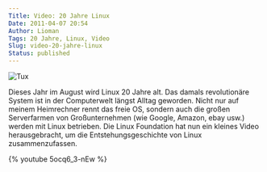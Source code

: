 ```yaml
---
Title: Video: 20 Jahre Linux
Date: 2011-04-07 20:54
Author: Lioman
Tags: 20 Jahre, Linux, Video
Slug: video-20-jahre-linux
Status: published
---
```


![Tux]({static}/images/tux2.png)

Dieses Jahr im August wird Linux 20 Jahre alt.
Das damals revolutionäre System ist in der Computerwelt längst Alltag geworden.
Nicht nur auf meinem Heimrechner rennt das freie OS, sondern auch die
großen Serverfarmen von Großunternehmen (wie Google, Amazon, ebay usw.)
werden mit Linux betrieben. Die Linux Foundation hat nun ein kleines
Video herausgebracht, um die Entstehungsgeschichte von Linux
zusammenzufassen.

{% youtube 5ocq6_3-nEw %}
